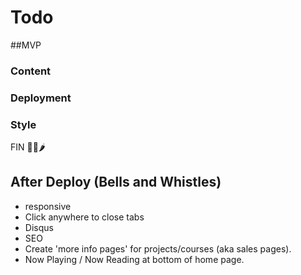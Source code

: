 # Todo 

##MVP
### Content 
### Deployment
### Style

FIN 🤙🤠🌶

## After Deploy (Bells and Whistles)
* responsive
* Click anywhere to close tabs
* Disqus
* SEO
* Create 'more info pages' for projects/courses (aka sales pages).
* Now Playing / Now Reading at bottom of home page. 
